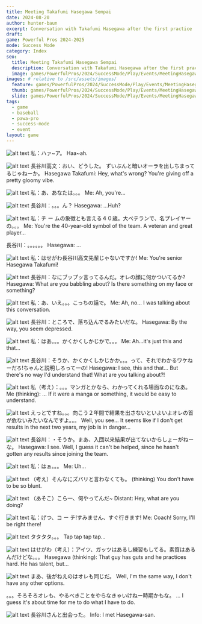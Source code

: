 ```yaml
---
title: Meeting Takafumi Hasegawa Sempai
date: 2024-08-20
author: hunter-baun
excerpt: Conversation with Takafumi Hasegawa after the first practice
draft: 
game: Powerful Pros 2024-2025
mode: Success Mode
category: Index
seo:
  title: Meeting Takafumi Hasegawa Sempai
  description: Conversation with Takafumi Hasegawa after the first practice
  image: games/PowerfulPros/2024/SuccessMode/Play/Events/MeetingHasegawaSempai/7.png
images: # relative to /src/assets/images/
  feature: games/PowerfulPros/2024/SuccessMode/Play/Events/MeetingHasegawaSempai/7.png
  thumb: games/PowerfulPros/2024/SuccessMode/Play/Events/MeetingHasegawaSempai/7.png
  slide: games/PowerfulPros/2024/SuccessMode/Play/Events/MeetingHasegawaSempai/7.png
tags:
  - game
  - baseball
  - pawa-pro
  - success-mode
  - event
layout: game
---
```

![alt text](/assets/images/games/PowerfulPros/2024/SuccessMode/Play/Events/MeetingHasegawaSempai/1.png)
私：ハァ~ア。
Haa~ah.

![alt text](/assets/images/games/PowerfulPros/2024/SuccessMode/Play/Events/MeetingHasegawaSempai/2.png)
長谷川高文：おい、どうした。
ずいぶんと暗いオーラを出しちまってるじゃねーか。
Hasegawa Takafumi: Hey, what's wrong?
You're giving off a pretty gloomy vibe.

![alt text](/assets/images/games/PowerfulPros/2024/SuccessMode/Play/Events/MeetingHasegawaSempai/3.png)
私：あ、あなたは。。。
Me: Ah, you're...

![alt text](/assets/images/games/PowerfulPros/2024/SuccessMode/Play/Events/MeetingHasegawaSempai/4.png)
長谷川：。。。ん？
Hasegawa: ...Huh?

![alt text](/assets/images/games/PowerfulPros/2024/SuccessMode/Play/Events/MeetingHasegawaSempai/5.png)
私：チ ー ムの象徴とも言える４０歳。大べテランで、名プレイヤーの。。。
Me: You're the 40-year-old symbol of the team. A veteran and great player...

長谷川：。。。。。。
Hasegawa: ...

![alt text](/assets/images/games/PowerfulPros/2024/SuccessMode/Play/Events/MeetingHasegawaSempai/6.png)
私：はせがわ長谷川高文先輩じゃないですか!
Me: You're senior Hasegawa Takafumi!

![alt text](/assets/images/games/PowerfulPros/2024/SuccessMode/Play/Events/MeetingHasegawaSempai/7.png)
長谷川：なにブップッ言ってるんだ。オレの顔に何かついてるか?
Hasegawa: What are you babbling about? Is there something on my face or something?

![alt text](/assets/images/games/PowerfulPros/2024/SuccessMode/Play/Events/MeetingHasegawaSempai/8.png)
私：あ、いえ。。。こっちの話で。
Me: Ah, no... I was talking about this conversation.

![alt text](/assets/images/games/PowerfulPros/2024/SuccessMode/Play/Events/MeetingHasegawaSempai/9.png)
長谷川：ところで、落ち込んでるみたいだな。
Hasegawa: By the way, you seem depressed.

![alt text](/assets/images/games/PowerfulPros/2024/SuccessMode/Play/Events/MeetingHasegawaSempai/10.png)
私：はあ。。。かくかくしかじかで。。。
Me: Ah...it's just this and that...

![alt text](/assets/images/games/PowerfulPros/2024/SuccessMode/Play/Events/MeetingHasegawaSempai/11.png)
長谷川：そうか、かくかくしかじかか。。。って、それでわかるワケねーだろ!ちゃんと説明しろって一の!
Hasegawa: I see, this and that... But there's no way I'd understand that! What are you talking about?!

![alt text](/assets/images/games/PowerfulPros/2024/SuccessMode/Play/Events/MeetingHasegawaSempai/12.png)
私（考え）：。。。マンガとかなら、わかってくれる場面なのになあ。
Me (thinking): ... If it were a manga or something, it would be easy to understand.

![alt text](/assets/images/games/PowerfulPros/2024/SuccessMode/Play/Events/MeetingHasegawaSempai/13.png)
えっとですね。。。向こう２年間で結果を出さないといよいよオレの首が危ないみたいなんですよ。。。
Well, you see... It seems like if I don't get results in the next two years, my job is in danger...

![alt text](/assets/images/games/PowerfulPros/2024/SuccessMode/Play/Events/MeetingHasegawaSempai/14.png)
長谷川：・そうか。まあ、入団以来結果が出てないからしょーがねーな。
Hasegawa: I see. Well, I guess it can't be helped, since he hasn't gotten any results since joining the team.

![alt text](/assets/images/games/PowerfulPros/2024/SuccessMode/Play/Events/MeetingHasegawaSempai/15.png)
私：はぁ。。。
Me: Uh...

![alt text](/assets/images/games/PowerfulPros/2024/SuccessMode/Play/Events/MeetingHasegawaSempai/16.png)
（考え）そんなにズバリと言わなくても。
(thinking) You don't have to be so blunt.

![alt text](/assets/images/games/PowerfulPros/2024/SuccessMode/Play/Events/MeetingHasegawaSempai/17.png)
（あそこ）こら一、何やってんだ~
Distant: Hey, what are you doing?

![alt text](/assets/images/games/PowerfulPros/2024/SuccessMode/Play/Events/MeetingHasegawaSempai/19.png)
私：げつ、コ ー チ!すみません、すぐ行きます!
Me: Coach! Sorry, I'll be right there!

![alt text](/assets/images/games/PowerfulPros/2024/SuccessMode/Play/Events/MeetingHasegawaSempai/20.png)
タタタタ。。。
Tap tap tap tap...

![alt text](/assets/images/games/PowerfulPros/2024/SuccessMode/Play/Events/MeetingHasegawaSempai/21.png)
はせがわ（考え）：アイツ、ガッツはあるし練習もしてる。素質はあるんだけどな。。。
Hasegawa (thinking): That guy has guts and he practices hard. He has talent, but...

![alt text](/assets/images/games/PowerfulPros/2024/SuccessMode/Play/Events/MeetingHasegawaSempai/22.png)
まあ、後がねえのはオレも同じだ。
Well, I'm the same way, I don't have any other options.

。。。そろそろオレも、やるべきことをやらなきゃいけねー時期かもな。
... I guess it's about time for me to do what I have to do.

![alt text](/assets/images/games/PowerfulPros/2024/SuccessMode/Play/Events/MeetingHasegawaSempai/23.png)
長谷川さんと出会った。
Info: I met Hasegawa-san.